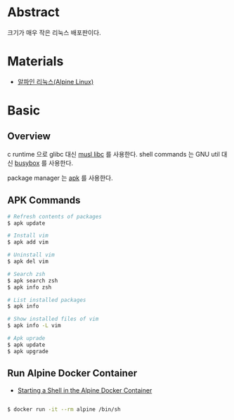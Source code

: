 # Abstract

크기가 매우 작은 리눅스 배포판이다. 

# Materials

* [알파인 리눅스(Alpine Linux)](https://www.lesstif.com/pages/viewpage.action?pageId=35356819)

# Basic

## Overview

c runtime 으로 glibc 대신 [musl libc](https://en.wikipedia.org/wiki/Musl) 를 사용한다. shell commands 는 GNU util 대신 [busybox](https://en.wikipedia.org/wiki/BusyBox) 를 사용한다.

package manager 는 [apk](https://wiki.alpinelinux.org/wiki/Alpine_Linux_package_management) 를 사용한다.

## APK Commands

```bash
# Refresh contents of packages
$ apk update

# Install vim
$ apk add vim

# Uninstall vim
$ apk del vim

# Search zsh
$ apk search zsh
$ apk info zsh

# List installed packages
$ apk info

# Show installed files of vim
$ apk info -L vim

# Apk uprade
$ apk update
$ apk upgrade
```

## Run Alpine Docker Container 

* [Starting a Shell in the Alpine Docker Container](https://www.baeldung.com/linux/shell-alpine-docker)

```bash

$ docker run -it --rm alpine /bin/sh
```
